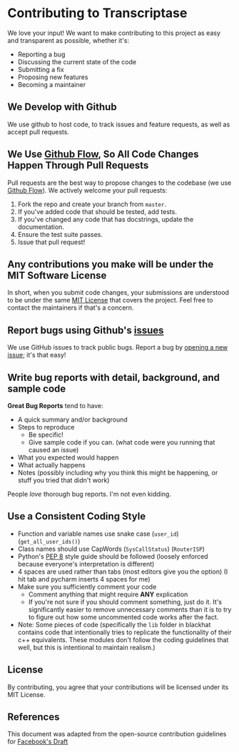 # Contributing to Transcriptase

We love your input! We want to make contributing to this project as easy and transparent as possible, whether it's:

- Reporting a bug
- Discussing the current state of the code
- Submitting a fix
- Proposing new features
- Becoming a maintainer

## We Develop with Github

We use github to host code, to track issues and feature requests, as well as accept pull requests.

## We Use [Github Flow](https://guides.github.com/introduction/flow/index.html), So All Code Changes Happen Through Pull Requests

Pull requests are the best way to propose changes to the codebase (we
use [Github Flow](https://guides.github.com/introduction/flow/index.html)). We actively welcome your pull requests:

1. Fork the repo and create your branch from `master`.
2. If you've added code that should be tested, add tests.
3. If you've changed any code that has docstrings, update the documentation.
4. Ensure the test suite passes.
5. Issue that pull request!

## Any contributions you make will be under the MIT Software License

In short, when you submit code changes, your submissions are understood to be under the
same [MIT License](http://choosealicense.com/licenses/mit/) that covers the project. Feel free to contact the
maintainers if that's a concern.

## Report bugs using Github's [issues](https://github.com/stautonico/blackhat-simulator/issues)

We use GitHub issues to track public bugs. Report a bug
by [opening a new issue](https://github.com/stautonico/blackhat-simulator/issues/new/choose); it's that easy!

## Write bug reports with detail, background, and sample code

**Great Bug Reports** tend to have:

- A quick summary and/or background
- Steps to reproduce
    - Be specific!
    - Give sample code if you can. (what code were you running that caused an issue)
- What you expected would happen
- What actually happens
- Notes (possibly including why you think this might be happening, or stuff you tried that didn't work)

People *love* thorough bug reports. I'm not even kidding.

## Use a Consistent Coding Style

* Function and variable names use snake case (`user_id`) (`get_all_user_ids()`)
* Class names should use CapWords (`SysCallStatus`) (`RouterISP`)
* Python's [PEP 8](https://www.python.org/dev/peps/pep-0008/) style guide should be followed (loosely enforced because
  everyone's interpretation is different)
* 4 spaces are used rather than tabs (most editors give you the option) (I hit tab and pycharm inserts 4 spaces for me)
* Make sure you sufficiently comment your code
    * Comment anything that might require **ANY** explication
    * If you're not sure if you should comment something, just do it. It's significantly easier to remove unnecessary
      comments than it is to try to figure out how some uncommented code works after the fact.
* Note: Some pieces of code (specifically the `lib` folder in blackhat contains code that intentionally tries to
  replicate the functionality of their c++ equivalents. These modules don't follow the coding guidelines that well, but
  this is intentional to maintain realism.)

## License

By contributing, you agree that your contributions will be licensed under its MIT License.

## References

This document was adapted from the open-source contribution guidelines
for [Facebook's Draft](https://github.com/facebook/draft-js/blob/a9316a723f9e918afde44dea68b5f9f39b7d9b00/CONTRIBUTING.md)
